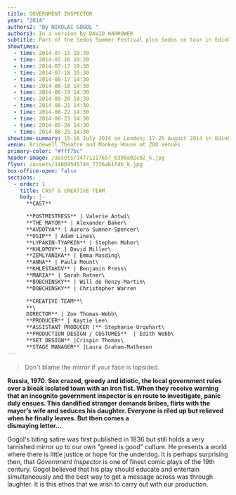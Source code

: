 ```yaml
---
title: GOVERNMENT INSPECTOR
year: "2014"
authors2: "By NIKOLAI GOGOL "
authors3: In a version by DAVID HARROWER
subtitle: Part of the Sedos Summer Festival plus Sedos on tour in Edinburgh
showtimes:
  - time: 2014-07-15 19:30
  - time: 2014-07-16 19:30
  - time: 2014-07-17 19:30
  - time: 2014-07-18 19:30
  - time: 2014-08-17 14:30
  - time: 2014-08-18 14:30
  - time: 2014-08-19 14:30
  - time: 2014-08-20 14:30
  - time: 2014-08-21 14:30
  - time: 2014-08-22 14:30
  - time: 2014-08-23 14:30
  - time: 2014-08-24 14:30
  - time: 2014-08-25 14:30
showtime-summary: 15-18 July 2014 in London; 17-25 August 2014 in Edinburgh
venue: Bridewell Theatre and Monkey House at ZOO Venues
primary-color: "#fff7bc"
header-image: /assets/14771217657_b399a02c92_k.jpg
flyer: /assets/14609545744_7736ab1f4b_k.jpg
box-office-open: false
sections:
  - order: 1
    title: CAST & CREATIVE TEAM
    body: |-
      **CAST**

      **POSTMISTRESS** | Valerie Antwi\
      **THE MAYOR** | Alexander Baker\
      **AVDOTYA** | Aurora Sumner-Spencer\
      **OSIP** | Adam Lines\
      **LYPAKIN-TYAPKIN** | Stephen Maher\
      **KHLOPOV** | David Miller\
      **ZEMLYANIKA** | Emma Masding\
      **ANNA** | Paula Mount\
      **KHLESTAKOV** | Benjamin Press\
      **MARIA** | Sarah Ratner\
      **BOBCHINSKY** | Will de Renzy-Martin\
      **DOBCHINSKY** | Christopher Warren

      **CREATIVE TEAM**\
      **\
      DIRECTOR** | Zoe Thomas-Webb\
      **PRODUCER** | Kaytie Lee\
      **ASSISTANT PRODUCER |** Stephanie Urquhart\
      **PRODUCTION DESIGN / COSTUMES**  | Edith Webb\
      **SET DESIGN** |Crispin Thomas\
      **STAGE MANAGER** |Laura Graham-Matheson
---
```

> Don't blame the mirror if your face is lopsided.

**Russia, 1970. Sex crazed, greedy and idiotic, the local government rules over a bleak isolated town with an iron fist. When they receive warning that an incognito government inspector is en route to investigate, panic duly ensues. This dandified stranger demands bribes, flirts with the mayor’s wife and seduces his daughter. Everyone is riled up but relieved when he finally leaves. But then comes a**\
**dismaying letter...**

Gogol's biting satire was first published in 1836 but still holds a very tarnished mirror up to our own "greed is good" culture. He presents a world where there is little justice or hope for the underdog. It is perhaps surprising then, that *Government Inspector* is one of finest comic plays of the 19th century. Gogol believed that his play should educate and entertain simultaneously and the best way to get a message across was through laughter. It is this ethos that we wish to carry out with our production.